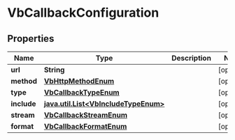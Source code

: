 
# VbCallbackConfiguration

## Properties
Name | Type | Description | Notes
------------ | ------------- | ------------- | -------------
**url** | **String** |  |  [optional]
**method** | [**VbHttpMethodEnum**](VbHttpMethodEnum.md) |  |  [optional]
**type** | [**VbCallbackTypeEnum**](VbCallbackTypeEnum.md) |  |  [optional]
**include** | [**java.util.List&lt;VbIncludeTypeEnum&gt;**](VbIncludeTypeEnum.md) |  |  [optional]
**stream** | [**VbCallbackStreamEnum**](VbCallbackStreamEnum.md) |  |  [optional]
**format** | [**VbCallbackFormatEnum**](VbCallbackFormatEnum.md) |  |  [optional]



